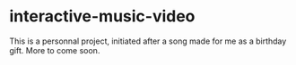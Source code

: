 # interactive-music-video

This is a personnal project, initiated after a song made for me as a birthday gift.
More to come soon.
